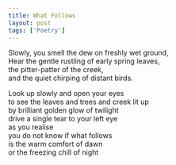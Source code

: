 ```yaml
---
title: What Follows
layout: post
tags: ['Poetry']
---
```


Slowly, you smell the dew on freshly wet ground,\
Hear the gentle rustling of early spring leaves,\
the pitter-patter of the creek,\
and the quiet chirping of distant birds.

Look up slowly and open your eyes\
to see the leaves and trees and creek lit up\
by brilliant golden glow of twilight\
drive a single tear to your left eye\
as you realise\
you do not know if what follows\
is the warm comfort of dawn\
or the freezing chill of night
